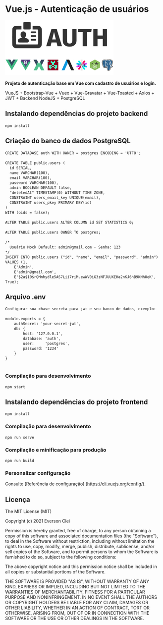 # Vue.js - Autenticação de usuários 

<p><img src="logo.png" width="350" title="VueJS">

**Projeto de autenticação base em Vue com cadastro de usuários e login.**

VueJS + Bootstrap-Vue + Vuex + Vue-Gravatar + Vue-Toasted + Axios + JWT + Backend NodeJS + PostgreSQL

## Instalando dependências do projeto backend
```
npm install
```

## Criação do banco de dados PostgreSQL
```
CREATE DATABASE auth WITH OWNER = postgres ENCODING = 'UTF8';

CREATE TABLE public.users (
  id SERIAL,
  name VARCHAR(100),
  email VARCHAR(100),
  password VARCHAR(100),
  admin BOOLEAN DEFAULT false,
  "deletedAt" TIMESTAMP(0) WITHOUT TIME ZONE,  
  CONSTRAINT users_email_key UNIQUE(email),
  CONSTRAINT users_pkey PRIMARY KEY(id)
) 
WITH (oids = false);

ALTER TABLE public.users ALTER COLUMN id SET STATISTICS 0;

ALTER TABLE public.users OWNER TO postgres;

/* 
  Usuário Mock Default: admin@gmail.com - Senha: 123  
*/
INSERT INTO public.users ("id", "name", "email", "password", "admin")
VALUES (1, 
	E'Admin', 
	E'admin@gmail.com', 
	E'$2a$10$rQMnhydle5AS7Lii7riM.ewWV0iG3zNFJUUXEHa2nKJ6hB9KNhUeK', True);  

```

## Arquivo .env 
```
Configurar sua chave secreta para jwt e seu banco de dados, exemplo:

module.exports = {
	authSecret: 'your-secret-jwt',
	db: {
		host: '127.0.0.1',
		database: 'auth',
		user:     'postgres',
		password: '1234'
	}
}
	
```

### Compilação para desenvolvimento
```
npm start
```

## Instalando dependências do projeto frontend
```
npm install
```

### Compilação para desenvolvimento
```
npm run serve
```

### Compilação e minificação para produção
```
npm run build
```

### Personalizar configuração

Consulte [Referência de configuração] (https://cli.vuejs.org/config/).

## Licença

The MIT License (MIT)

Copyright (c) 2021 Everson Clei

Permission is hereby granted, free of charge, to any person obtaining a copy of this software and associated documentation files (the "Software"), to deal in the Software without restriction, including without limitation the rights to use, copy, modify, merge, publish, distribute, sublicense, and/or sell copies of the Software, and to permit persons to whom the Software is furnished to do so, subject to the following conditions:

The above copyright notice and this permission notice shall be included in all copies or substantial portions of the Software.

THE SOFTWARE IS PROVIDED "AS IS", WITHOUT WARRANTY OF ANY KIND, EXPRESS OR IMPLIED, INCLUDING BUT NOT LIMITED TO THE WARRANTIES OF MERCHANTABILITY, FITNESS FOR A PARTICULAR PURPOSE AND NONINFRINGEMENT. IN NO EVENT SHALL THE AUTHORS OR COPYRIGHT HOLDERS BE LIABLE FOR ANY CLAIM, DAMAGES OR OTHER LIABILITY, WHETHER IN AN ACTION OF CONTRACT, TORT OR OTHERWISE, ARISING FROM, OUT OF OR IN CONNECTION WITH THE SOFTWARE OR THE USE OR OTHER DEALINGS IN THE SOFTWARE.
